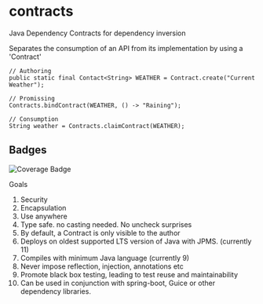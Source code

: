 # contracts 
Java Dependency Contracts for dependency inversion 

Separates the consumption of an API from its implementation by using a 'Contract'

```
// Authoring
public static final Contact<String> WEATHER = Contract.create("Current Weather");
```
```
// Promissing
Contracts.bindContract(WEATHER, () -> "Raining");
```
```
// Consumption
String weather = Contracts.claimContract(WEATHER);
```
## Badges
![Coverage Badge](https://github.com/jonloucks/contracts/blob/main/jacoco-badge.svg)


Goals
1. Security
2. Encapsulation
3. Use anywhere
4. Type safe. no casting needed. No uncheck surprises
5. By default, a Contract is only visible to the author
6. Deploys on oldest supported LTS version of Java with JPMS. (currently 11)
7. Compiles with minimum Java language (currently 9)
8. Never impose reflection, injection, annotations etc
9. Promote black box testing, leading to test reuse and maintainability
10. Can be used in conjunction with spring-boot, Guice or other dependency libraries.

